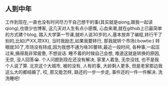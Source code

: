 ## 人到中年
工作到现在,一直也没有时间尽力干自己想干的事(其实就是qiong,跟我一起读 qiong),也很少也博客,
这几天对人生有点小感慨, 心血来潮,就在github上已最简单的方式建个blog,
踏入大学第一节课,就听人说30岁的人,基本放弃了编程,转行干了别的,比如(产XX,项XX), 
当时我励志,如果我要转行, 那我就转个市场(:bowtie:)
转眼就30了,市场没有转成,因为我想不通为啥30要转,最近一段时间, 
各种事,一起压过来,搞得我非常疲惫, 不想说话. 睡不着的时候自己会想, 难道这就是转换的原因, 无奈, 没人回答:sob:.
个人问题到现在还没有解决, 家里人着急, 无奈没钱, 也不是我个人说了算. 北京这个大城市, 被的没有, 人有的事, 
大龄剩人更多, 但是老家那边我这么大的都结婚了, 哎, 那又能怎样, 路还的一步一步走, 事件还的一件一件解决. 洗洗睡吧!

